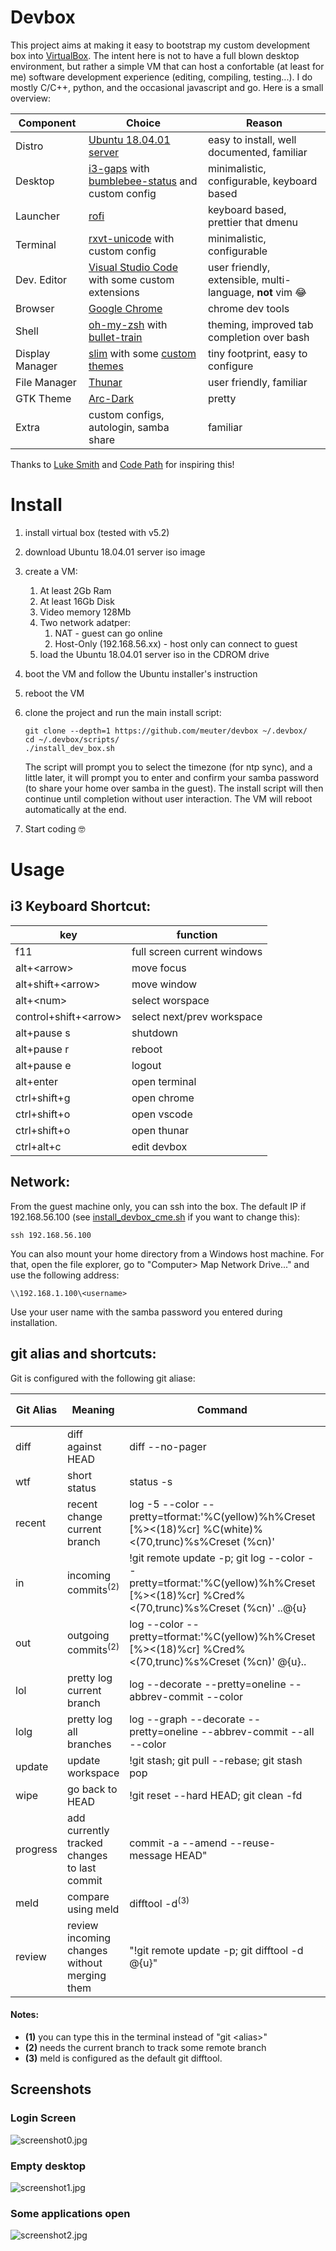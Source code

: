 # Devbox

This project aims at making it easy to bootstrap my custom development box into
[VirtualBox](https://www.virtualbox.org/wiki/Downloads). The intent here is not
to have a full blown desktop environment, but rather a simple VM that can host a confortable
(at least for me) software development experience (editing, compiling, testing...).
I do mostly C/C++, python, and the occasional javascript and go. Here is a small overview:

| Component        | Choice  | Reason |
| ---------------- | ------- | ------ |
| Distro           | [Ubuntu 18.04.01 server](https://www.ubuntu.com/download/server) | easy to install, well documented, familiar |
| Desktop          | [i3-gaps](https://github.com/Airblader/i3) with [bumblebee-status](https://github.com/tobi-wan-kenobi/bumblebee-status) and custom config | minimalistic, configurable, keyboard based |
| Launcher         | [rofi](https://github.com/DaveDavenport/rofi) | keyboard based, prettier that dmenu |
| Terminal         | [rxvt-unicode](https://wiki.archlinux.org/index.php/rxvt-unicode) with custom config | minimalistic, configurable |
| Dev. Editor      | [Visual Studio Code](https://code.visualstudio.com/) with some custom extensions | user friendly, extensible, multi-language, __not__ vim 😂|
| Browser          | [Google Chrome](https://www.google.com/chrome/) | chrome dev tools |
| Shell            | [oh-my-zsh](https://ohmyz.sh/) with [bullet-train](https://github.com/caiogondim/bullet-train.zsh) | theming, improved tab completion over bash |
| Display Manager  | [slim](https://wiki.archlinux.org/index.php/SLiM) with some [custom themes](https://github.com/adi1090x/slim_themes) | tiny footprint, easy to configure |
| File Manager     | [Thunar](https://wiki.archlinux.org/index.php/thunar) | user friendly, familiar |
| GTK Theme        | [Arc-Dark](https://github.com/horst3180/arc-theme) | pretty |
| Extra            | custom configs, autologin, samba share | familiar |

Thanks to [Luke Smith](https://www.youtube.com/channel/UC2eYFnH61tmytImy1mTYvhA) and [Code Path](https://www.youtube.com/channel/UCcQsDUZiK1GWDcP7BpVO_kw) for inspiring this!

# Install

1. install virtual box (tested with v5.2)
2. download Ubuntu 18.04.01 server iso image
3. create a VM:
    1. At least 2Gb Ram
    2. At least 16Gb Disk
    3. Video memory 128Mb    
    4. Two network adatper: 
        1. NAT - guest can go online
        2. Host-Only (192.168.56.xx) - host only can connect to guest
    5. load the Ubuntu 18.04.01 server iso in the CDROM drive
4. boot the VM and follow the Ubuntu installer's instruction
5. reboot the VM
6. clone the project and run the main install script:
    ```
    git clone --depth=1 https://github.com/meuter/devbox ~/.devbox/
    cd ~/.devbox/scripts/ 
    ./install_dev_box.sh
    ```

   The script will prompt you to select the timezone (for ntp sync), and a little later, 
   it will prompt you to enter and confirm your samba password (to share your home over 
   samba in the guest). The install script will then continue until completion without user interaction. The VM will reboot automatically at the end.
7. Start coding 🤓

# Usage

## i3 Keyboard Shortcut:

| key          | function |
| ------------ | ----- |
| f11 | full screen current windows |
| alt+\<arrow\> | move focus | 
| alt+shift+\<arrow\> | move window |
| alt+\<num\> | select worspace |
| control+shift+\<arrow\> | select next/prev workspace |
| alt+pause s  | shutdown |
| alt+pause r  | reboot |
| alt+pause e  | logout |
| alt+enter    | open terminal |
| ctrl+shift+g | open chrome |
| ctrl+shift+o | open vscode |
| ctrl+shift+o | open thunar |
| ctrl+alt+c   | edit devbox |

## Network:

From the guest machine only, you can ssh into the box. The default IP if 192.168.56.100 (see [install_devbox_cme.sh](/scripts/install_devbox_cme.sh) if you want to change this):

```
ssh 192.168.56.100
```

You can also mount your home directory from a Windows host machine. For that, open the file explorer, go to "Computer> Map Network Drive..." and use the following address:

```
\\192.168.1.100\<username>
```

Use your user name with the samba password you entered during installation.

## git alias and shortcuts:

Git is configured with the following git aliase:

| Git Alias | Meaning | Command | Console Alias<sup>(1)</sup> | 
| --------- | ------- | ------- | ------------- |
| diff  | diff against HEAD | diff --no-pager | d |
| wtf   | short status | status -s | w |
| recent | recent change current branch | log -5 --color --pretty=tformat:'%C(yellow)%h%Creset [%><(18)%cr] %C(white)%<(70,trunc)%s%Creset (%cn)' | r | 
| in | incoming commits<sup>(2)</sup> | !git remote update -p; git log --color --pretty=tformat:'%C(yellow)%h%Creset [%><(18)%cr] %Cred%<(70,trunc)%s%Creset (%cn)' ..@{u} | i | 
| out | outgoing commits<sup>(2)</sup> | log --color --pretty=tformat:'%C(yellow)%h%Creset [%><(18)%cr] %Cred%<(70,trunc)%s%Creset (%cn)' @{u}.. | o | 
| lol   | pretty log current branch | log --decorate --pretty=oneline --abbrev-commit --color | l |
| lolg  | pretty log all branches | log --graph --decorate --pretty=oneline --abbrev-commit --all --color | 
| update | update workspace | !git stash; git pull --rebase; git stash pop | 
| wipe | go back to HEAD | !git reset --hard HEAD; git clean -fd | 
| progress | add currently tracked changes to last commit | commit -a --amend --reuse-message HEAD" |
| meld | compare using meld | difftool -d<sup>(3)</sup>
| review | review incoming changes without merging them | "!git remote update -p; git difftool -d @{u}" |

#### __Notes__:
- __(1)__ you can type this in the terminal instead of "git \<alias\>"
- __(2)__ needs the current branch to track some remote branch
- __(3)__ meld is configured as the default git difftool.

## Screenshots

### Login Screen
![screenshot0.jpg](/screenshots/screenshot0.jpg?raw=true)

### Empty desktop
![screenshot1.jpg](/screenshots/screenshot1.jpg?raw=true)

### Some applications open
![screenshot2.jpg](/screenshots/screenshot2.jpg?raw=true)

